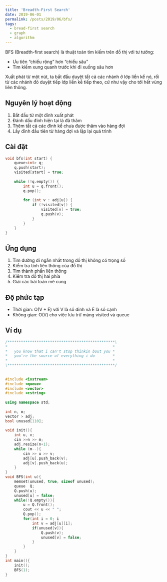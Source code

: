 ```yaml
---
title: 'Breadth-First Search'
date: 2019-06-01
permalink: /posts/2019/06/bfs/
tags:
  - bread-first search
  - graph
  - algorithm
---
```


BFS (Breadth-first search) là thuật toán tìm kiếm trên đồ thị với tư tưởng:

- Ưu tiên “chiều rộng” hơn “chiều sâu”
- Tìm kiếm xung quanh trước khi đi xuống sâu hơn

Xuất phát từ một nút, ta bắt đầu duyệt tất cả các nhánh ở lớp liền kề nó, rồi từ các nhánh đó duyệt tiếp lớp liền kề tiếp theo, cứ như vậy cho tới hết vùng liên thông.

## Nguyên lý hoạt động

1. Bắt đầu từ một đỉnh xuất phát
2. Đánh dấu đỉnh hiện tại là đã thăm
3. Thêm tất cả các đỉnh kề chưa được thăm vào hàng đợi
4. Lấy đỉnh đầu tiên từ hàng đợi và lặp lại quá trình

## Cài đặt

```cpp
void bfs(int start) {
    queue<int> q;
    q.push(start);
    visited[start] = true;
    
    while (!q.empty()) {
        int u = q.front();
        q.pop();
        
        for (int v : adj[u]) {
            if (!visited[v]) {
                visited[v] = true;
                q.push(v);
            }
        }
    }
}
```

## Ứng dụng

1. Tìm đường đi ngắn nhất trong đồ thị không có trọng số
2. Kiểm tra tính liên thông của đồ thị
3. Tìm thành phần liên thông
4. Kiểm tra đồ thị hai phía
5. Giải các bài toán mê cung

## Độ phức tạp

- Thời gian: O(V + E) với V là số đỉnh và E là số cạnh
- Không gian: O(V) cho việc lưu trữ mảng visited và queue

## Ví dụ

```cpp
/************************************************\ 
*                                               * 
*	you know that i can't stop thinkin bout you * 
*	you're the source of everything i do        * 
*                                               * 
\************************************************/ 
    
    
#include <iostream> 
#include <queue> 
#include <vector> 
#include <cstring> 
    
using namespace std; 
    
int n, m; 
vector > adj; 
bool unused[110]; 
    
void init(){ 
    int u, v; 
    cin >>n >> m;  
    adj.resize(n+1); 
    while (m--){ 
        cin >> u >> v; 
        adj[u].push_back(v); 
        adj[v].push_back(u); 
    } 
} 
void BFS(int u){ 
    memset(unused, true, sizeof unused); 
    queue  Q; 
    Q.push(u); 
    unused[u] = false; 
    while(!Q.empty()){ 
        u = Q.front(); 
        cout << u << " "; 
        Q.pop(); 
        for(int i = 0; i 
            int v = adj[u][i]; 
            if(unused[v]){ 
                Q.push(v); 
                unused[v] = false; 
            } 
        } 
    } 
} 
int main(){ 
    init(); 
    BFS(1); 
} 
```